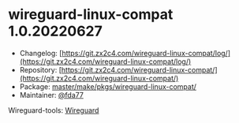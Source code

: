 # wireguard-linux-compat 1.0.20220627
  - Changelog: [https://git.zx2c4.com/wireguard-linux-compat/log/](https://git.zx2c4.com/wireguard-linux-compat/log/)
  - Repository: [https://git.zx2c4.com/wireguard-linux-compat/](https://git.zx2c4.com/wireguard-linux-compat/)
  - Package: [master/make/pkgs/wireguard-linux-compat/](https://github.com/Freetz-NG/freetz-ng/tree/master/make/pkgs/wireguard-linux-compat/)
  - Maintainer: [@fda77](https://github.com/fda77)

Wireguard-tools: [Wireguard](wireguard.md)<br>

